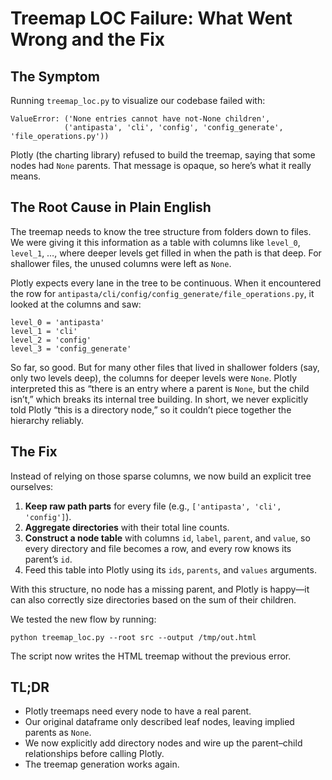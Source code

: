 # Treemap LOC Failure: What Went Wrong and the Fix

## The Symptom
Running `treemap_loc.py` to visualize our codebase failed with:

```
ValueError: ('None entries cannot have not-None children',
            ('antipasta', 'cli', 'config', 'config_generate', 'file_operations.py'))
```

Plotly (the charting library) refused to build the treemap, saying that some nodes had `None` parents. That message is opaque, so here’s what it really means.

## The Root Cause in Plain English
The treemap needs to know the tree structure from folders down to files. We were giving it this information as a table with columns like `level_0`, `level_1`, …, where deeper levels get filled in when the path is that deep. For shallower files, the unused columns were left as `None`.

Plotly expects every lane in the tree to be continuous. When it encountered the row for
`antipasta/cli/config/config_generate/file_operations.py`, it looked at the columns and saw:

```
level_0 = 'antipasta'
level_1 = 'cli'
level_2 = 'config'
level_3 = 'config_generate'
```

So far, so good. But for many other files that lived in shallower folders (say, only two levels deep), the columns for deeper levels were `None`. Plotly interpreted this as “there is an entry where a parent is `None`, but the child isn’t,” which breaks its internal tree building. In short, we never explicitly told Plotly “this is a directory node,” so it couldn’t piece together the hierarchy reliably.

## The Fix
Instead of relying on those sparse columns, we now build an explicit tree ourselves:

1. **Keep raw path parts** for every file (e.g., `['antipasta', 'cli', 'config']`).
2. **Aggregate directories** with their total line counts.
3. **Construct a node table** with columns `id`, `label`, `parent`, and `value`, so every directory and file becomes a row, and every row knows its parent’s `id`.
4. Feed this table into Plotly using its `ids`, `parents`, and `values` arguments.

With this structure, no node has a missing parent, and Plotly is happy—it can also correctly size directories based on the sum of their children.

We tested the new flow by running:

```
python treemap_loc.py --root src --output /tmp/out.html
```

The script now writes the HTML treemap without the previous error.

## TL;DR
- Plotly treemaps need every node to have a real parent.
- Our original dataframe only described leaf nodes, leaving implied parents as `None`.
- We now explicitly add directory nodes and wire up the parent–child relationships before calling Plotly.
- The treemap generation works again.
